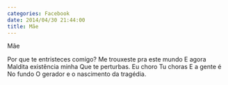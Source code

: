 ```yaml
---
categories: Facebook
date: 2014/04/30 21:44:00
title: Mãe
---
```


Mãe

Por que te entristeces comigo?
Me trouxeste pra este mundo
E agora
Maldita existência minha
Que te perturbas.
Eu choro
Tu choras
E a gente é
No fundo
O gerador e o nascimento da tragédia.
